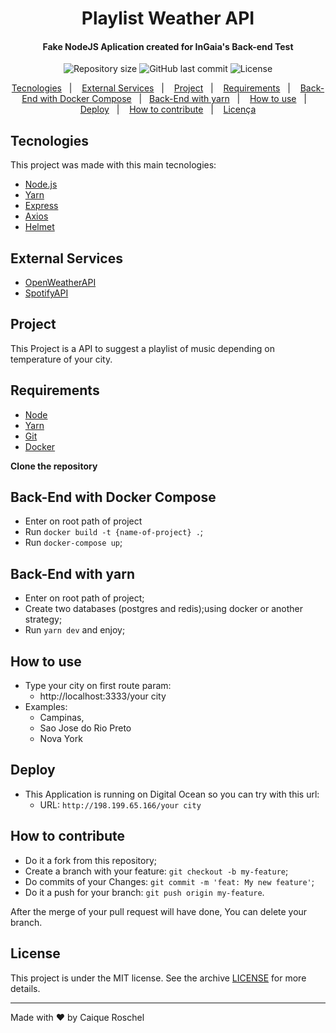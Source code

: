 <h1 align="center">
    Playlist Weather API
</h1>

<h4 align="center">
  Fake NodeJS Aplication created for InGaia's Back-end Test
</h4>
<div align="center">
  <img alt="Repository size" src="https://img.shields.io/github/repo-size/croschel/playlist-weather-api">

  <a>
    <img alt="GitHub last commit" src="https://img.shields.io/github/last-commit/croschel/playlist-weather-api">
  </a>

  <img alt="License" src="https://img.shields.io/badge/license-MIT-brightgreen">
</p>
</div>

<p align="center">
  <a href="#tecnologies">Tecnologies</a>&nbsp;&nbsp;&nbsp;|&nbsp;&nbsp;&nbsp;
  <a href="#external-services">External Services</a>&nbsp;&nbsp;&nbsp;|&nbsp;&nbsp;&nbsp;
  <a href="#project">Project</a>&nbsp;&nbsp;&nbsp;|&nbsp;&nbsp;&nbsp;
  <a href="#requirements">Requirements</a>&nbsp;&nbsp;&nbsp;|&nbsp;&nbsp;&nbsp;
  <a href="#back-end-with-docker-compose">Back-End with Docker Compose</a>&nbsp;&nbsp;&nbsp;|&nbsp;&nbsp;&nbsp;<a href="#back-end-with-yarn">Back-End with yarn</a>&nbsp;&nbsp;&nbsp;|&nbsp;&nbsp;&nbsp;
  <a href="#how-to-use">How to use</a>&nbsp;&nbsp;&nbsp;|&nbsp;&nbsp;&nbsp;
  <a href="#deploy">Deploy</a>&nbsp;&nbsp;&nbsp;|&nbsp;&nbsp;&nbsp;
  <a href="#how-to-contribute">How to contribute</a>&nbsp;&nbsp;&nbsp;|&nbsp;&nbsp;&nbsp;
  <a href="#license">Licença</a>
</p>

## Tecnologies

This project was made with this main tecnologies:

- [Node.js](https://nodejs.org/en/)
- [Yarn](https://yarnpkg.com)
- [Express](https://expressjs.com)
- [Axios](https://github.com/axios/axios)
- [Helmet](https://helmetjs.github.io)

## External Services

- [OpenWeatherAPI](https://openweathermap.org/current)
- [SpotifyAPI](https://developer.spotify.com/documentation/web-api/)

## Project

This Project is a API to suggest a playlist of music depending on temperature of your city.

## Requirements

- [Node](https://nodejs.org/pt-br/download/)
- [Yarn](https://yarnpkg.com/cli/install)
- [Git](https://git-scm.com)
- [Docker](https://docs.docker.com)

**Clone the repository**

## Back-End with Docker Compose
- Enter on root path of project
- Run `docker build -t {name-of-project} .`;
- Run `docker-compose up`;

## Back-End with yarn
- Enter on root path of project;
- Create two databases (postgres and redis);using docker or another strategy;
- Run `yarn dev` and enjoy;

## How to use

- Type your city on first route param:
  - http://localhost:3333/your city
- Examples:
  - Campinas,
  - Sao Jose do Rio Preto
  - Nova York

## Deploy
- This Application is running on Digital Ocean so you can try with this url:
  - URL: `http://198.199.65.166/your city`

## How to contribute

- Do it a fork from this repository;
- Create a branch with your feature: `git checkout -b my-feature`;
- Do commits of your Changes: `git commit -m 'feat: My new feature'`;
- Do it a push for your branch: `git push origin my-feature`.

After the merge of your pull request will have done, You can delete your branch.

## License

This project is under the MIT license. See the archive [LICENSE](LICENSE.md) for more details.

---

Made with ❤️ by Caique Roschel
